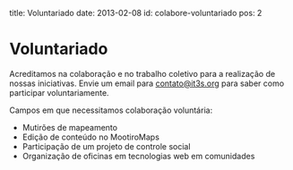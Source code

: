 title: Voluntariado
date: 2013-02-08
id: colabore-voluntariado
pos: 2

Voluntariado
============

Acreditamos na colaboração e no trabalho coletivo para a realização de nossas iniciativas.
Envie um email para <contato@it3s.org> para saber como participar voluntariamente.

Campos em que necessitamos colaboração voluntária:

  * Mutirões de mapeamento
  * Edição de conteúdo no MootiroMaps
  * Participação de um projeto de controle social
  * Organização de oficinas em tecnologias web em comunidades

